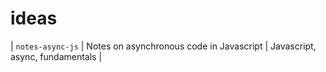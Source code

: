 # ideas

| `notes-async-js`  | Notes on asynchronous code in Javascript | Javascript, async, fundamentals |
